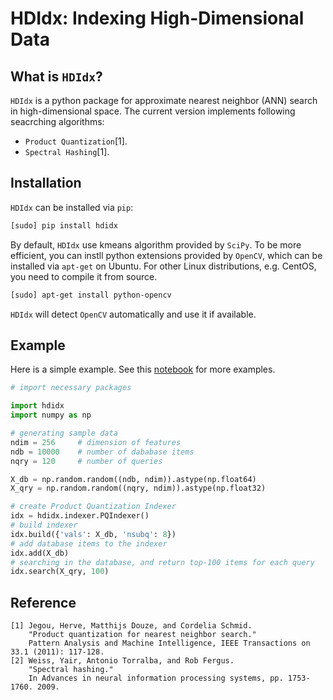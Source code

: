 # HDIdx: Indexing High-Dimensional Data

## What is `HDIdx`?

`HDIdx` is a python package for approximate nearest neighbor (ANN) search in high-dimensional space.
The current version implements following seacrching algorithms: 

- `Product Quantization`[1].
- `Spectral Hashing`[1].

## Installation

`HDIdx` can be installed via `pip`:

```bash
[sudo] pip install hdidx
```

By default, `HDIdx` use kmeans algorithm provided by `SciPy`. To be more efficient, you can instll python extensions provided by `OpenCV`, which can be installed via `apt-get` on Ubuntu. For other Linux distributions, e.g. CentOS, you need to compile it from source.

```bash
[sudo] apt-get install python-opencv
```

`HDIdx` will detect `OpenCV` automatically and use it if available.

## Example

Here is a simple example. See this [notebook](http://nbviewer.ipython.org/gist/wanji/c08693f06ef744feef50) for more examples.

```python
# import necessary packages

import hdidx
import numpy as np

# generating sample data
ndim = 256     # dimension of features
ndb = 10000    # number of dababase items
nqry = 120     # number of queries

X_db = np.random.random((ndb, ndim)).astype(np.float64)
X_qry = np.random.random((nqry, ndim)).astype(np.float32)

# create Product Quantization Indexer
idx = hdidx.indexer.PQIndexer()
# build indexer
idx.build({'vals': X_db, 'nsubq': 8})
# add database items to the indexer
idx.add(X_db)
# searching in the database, and return top-100 items for each query
idx.search(X_qry, 100)
```

## Reference
```
[1] Jegou, Herve, Matthijs Douze, and Cordelia Schmid.
    "Product quantization for nearest neighbor search."
    Pattern Analysis and Machine Intelligence, IEEE Transactions on 33.1 (2011): 117-128.
[2] Weiss, Yair, Antonio Torralba, and Rob Fergus.
    "Spectral hashing."
    In Advances in neural information processing systems, pp. 1753-1760. 2009.
```
